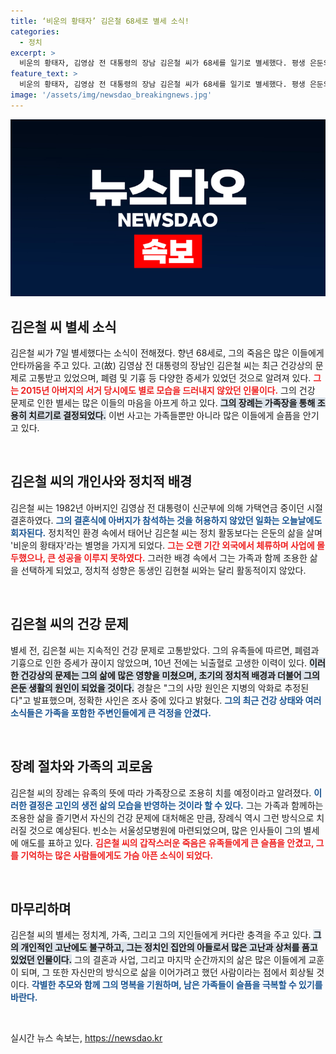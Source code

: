 ```yaml
---
title: ‘비운의 황태자’ 김은철 68세로 별세 소식!
categories:
  - 정치
excerpt: >
  비운의 황태자, 김영삼 전 대통령의 장남 김은철 씨가 68세를 일기로 별세했다. 평생 은둔의 삶을 살던 그가 남긴 정치적 유산과 가족의 뒷얘기에 관심이 쏠리고 있다.
feature_text: >
  비운의 황태자, 김영삼 전 대통령의 장남 김은철 씨가 68세를 일기로 별세했다. 평생 은둔의 삶을 살던 그가 남긴 정치적 유산과 가족의 뒷얘기에 관심이 쏠리고 있다.
image: '/assets/img/newsdao_breakingnews.jpg'
---
```


<p><img src="/assets/img/newsdao_breakingnews.jpg" alt="koreaapp 속보" /></p>

<h2 data-ke-size="size26">김은철 씨 별세 소식</h2>

<p data-ke-size="size16">김은철 씨가 7일 별세했다는 소식이 전해졌다. 향년 68세로, 그의 죽음은 많은 이들에게 안타까움을 주고 있다. 고(故) 김영삼 전 대통령의 장남인 김은철 씨는 최근 건강상의 문제로 고통받고 있었으며, 폐렴 및 기흉 등 다양한 증세가 있었던 것으로 알려져 있다. <b><span style="color: #ee2323;">그는 2015년 아버지의 서거 당시에도 별로 모습을 드러내지 않았던 인물이다.</span></b> 그의 건강 문제로 인한 별세는 많은 이들의 마음을 아프게 하고 있다. <b><span style="background-color: #21538527;">그의 장례는 가족장을 통해 조용히 치르기로 결정되었다.</span></b> 이번 사고는 가족들뿐만 아니라 많은 이들에게 슬픔을 안기고 있다.</p>

<p data-ke-size="size16">&nbsp;</p>

<h2 data-ke-size="size26">김은철 씨의 개인사와 정치적 배경</h2>

<p data-ke-size="size16">김은철 씨는 1982년 아버지인 김영삼 전 대통령이 신군부에 의해 가택연금 중이던 시절 결혼하였다. <b><span style="color: #1a5490;">그의 결혼식에 아버지가 참석하는 것을 허용하지 않았던 일화는 오늘날에도 회자된다.</span></b> 정치적인 환경 속에서 태어난 김은철 씨는 정치 활동보다는 은둔의 삶을 살며 '비운의 황태자'라는 별명을 가지게 되었다. <b><span style="color: #ee2323;">그는 오랜 기간 외국에서 체류하며 사업에 몰두했으나, 큰 성공을 이루지 못하였다.</span></b> 그러한 배경 속에서 그는 가족과 함께 조용한 삶을 선택하게 되었고, 정치적 성향은 동생인 김현철 씨와는 달리 활동적이지 않았다.</p>

<p data-ke-size="size16">&nbsp;</p>

<h2 data-ke-size="size26">김은철 씨의 건강 문제</h2>

<p data-ke-size="size16">별세 전, 김은철 씨는 지속적인 건강 문제로 고통받았다. 그의 유족들에 따르면, 폐렴과 기흉으로 인한 증세가 끊이지 않았으며, 10년 전에는 뇌출혈로 고생한 이력이 있다. <b><span style="background-color: #21538527;">이러한 건강상의 문제는 그의 삶에 많은 영향을 미쳤으며, 초기의 정치적 배경과 더불어 그의 은둔 생활의 원인이 되었을 것이다.</span></b> 경찰은 "그의 사망 원인은 지병의 악화로 추정된다"고 발표했으며, 정확한 사인은 조사 중에 있다고 밝혔다. <b><span style="color: #1a5490;">그의 최근 건강 상태와 여러 소식들은 가족을 포함한 주변인들에게 큰 걱정을 안겼다.</span></b></p>

<p data-ke-size="size16">&nbsp;</p>

<h2 data-ke-size="size26">장례 절차와 가족의 괴로움</h2>

<p data-ke-size="size16">김은철 씨의 장례는 유족의 뜻에 따라 가족장으로 조용히 치를 예정이라고 알려졌다. <b><span style="color: #1a5490;">이러한 결정은 고인의 생전 삶의 모습을 반영하는 것이라 할 수 있다.</span></b> 그는 가족과 함께하는 조용한 삶을 즐기면서 자신의 건강 문제에 대처해온 만큼, 장례식 역시 그런 방식으로 치러질 것으로 예상된다. 빈소는 서울성모병원에 마련되었으며, 많은 인사들이 그의 별세에 애도를 표하고 있다. <b><span style="color: #ee2323;">김은철 씨의 갑작스러운 죽음은 유족들에게 큰 슬픔을 안겼고, 그를 기억하는 많은 사람들에게도 가슴 아픈 소식이 되었다.</span></b></p>

<p data-ke-size="size16">&nbsp;</p>

<h2 data-ke-size="size26">마무리하며</h2>

<p data-ke-size="size16">김은철 씨의 별세는 정치계, 가족, 그리고 그의 지인들에게 커다란 충격을 주고 있다. <b><span style="background-color: #21538527;">그의 개인적인 고난에도 불구하고, 그는 정치인 집안의 아들로서 많은 고난과 상처를 품고 있었던 인물이다.</span></b> 그의 결혼과 사업, 그리고 마지막 순간까지의 삶은 많은 이들에게 교훈이 되며, 그 또한 자신만의 방식으로 삶을 이어가려고 했던 사람이라는 점에서 회상될 것이다. <b><span style="color: #1a5490;">각별한 추모와 함께 그의 명복을 기원하며, 남은 가족들이 슬픔을 극복할 수 있기를 바란다.</span></b></p>

<p data-ke-size="size16">&nbsp;</p>
실시간 뉴스 속보는, <a href="https://newsdao.kr" rel="dofollow">https://newsdao.kr</a>


